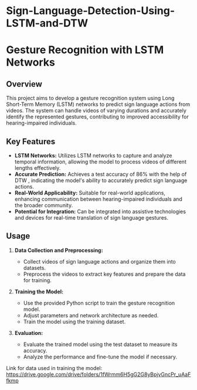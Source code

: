 # Sign-Language-Detection-Using-LSTM-and-DTW
# Gesture Recognition with LSTM Networks

## Overview
This project aims to develop a gesture recognition system using Long Short-Term Memory (LSTM) networks to predict sign language actions from videos. The system can handle videos of varying durations and accurately identify the represented gestures, contributing to improved accessibility for hearing-impaired individuals.

## Key Features
- **LSTM Networks:** Utilizes LSTM networks to capture and analyze temporal information, allowing the model to process videos of different lengths effectively.
- **Accurate Prediction:** Achieves a test accuracy of 86% with the help of DTW , indicating the model's ability to accurately predict sign language actions.
- **Real-World Applicability:** Suitable for real-world applications, enhancing communication between hearing-impaired individuals and the broader community.
- **Potential for Integration:** Can be integrated into assistive technologies and devices for real-time translation of sign language gestures.

## Usage
1. **Data Collection and Preprocessing:**
   - Collect videos of sign language actions and organize them into datasets.
   - Preprocess the videos to extract key features and prepare the data for training.

2. **Training the Model:**
   - Use the provided Python script to train the gesture recognition model.
   - Adjust parameters and network architecture as needed.
   - Train the model using the training dataset.

3. **Evaluation:**
   - Evaluate the trained model using the test dataset to measure its accuracy.
   - Analyze the performance and fine-tune the model if necessary.

Link for data used in training the model: https://drive.google.com/drive/folders/1fWrmm6H5gG2G8yBpjvGncPr_uAaFfkmp
